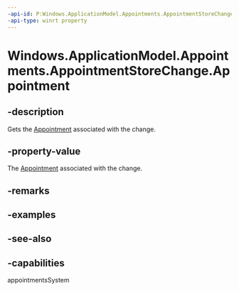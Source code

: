 ```yaml
---
-api-id: P:Windows.ApplicationModel.Appointments.AppointmentStoreChange.Appointment
-api-type: winrt property
---
```


<!-- Property syntax
public Windows.ApplicationModel.Appointments.Appointment Appointment { get; }
-->

# Windows.ApplicationModel.Appointments.AppointmentStoreChange.Appointment

## -description
Gets the [Appointment](appointment.md) associated with the change.

## -property-value
The [Appointment](appointment.md) associated with the change.

## -remarks

## -examples

## -see-also

## -capabilities
appointmentsSystem
